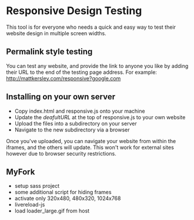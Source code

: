 # Responsive Design Testing
This tool is for everyone who needs a quick and easy way to test their website design in multiple screen widths.

## Permalink style testing
You can test any website, and provide the link to anyone you like by adding their URL to the end of the testing page address.
For example:
http://mattkersley.com/responsive?google.com

## Installing on your own server
- Copy index.html and responsive.js onto your machine
- Update the *deafultURL* at the top of responsive.js to your own website
-	Upload the files into a subdirectory on your server
- Navigate to the new subdirectory via a browser

Once you've uploaded, you can navigate your website from within the iframes, and the others will update.
This won't work for external sites however due to browser security restrictions.

## MyFork
- setup sass project
- some additional script for hiding frames
- activate only 320x480, 480x320, 1024x768
- livereload-js
- load loader_large.gif from host
